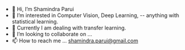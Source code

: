 - 👋 Hi, I’m Shamindra Parui
- 👀 I’m interested in Computer Vision, Deep Learning, -- anything with statistical learning.
- 🌱 Currently I am dealing with transfer learning.
- 💞️ I’m looking to collaborate on ...
- 📫 How to reach me ... shamindra.parui@gmail.com

<!---
shamindraparui/shamindraparui is a ✨ special ✨ repository because its `README.md` (this file) appears on your GitHub profile.
You can click the Preview link to take a look at your changes.
--->
